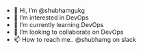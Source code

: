 - 👋 Hi, I’m @shubhamgukg
- 👀 I’m interested in DevOps
- 🌱 I’m currently learning DevOps
- 💞️ I’m looking to collaborate on DevOps
- 📫 How to reach me.. @shubhamg on slack

<!---
shubhamgukg/shubhamgukg is a ✨ special ✨ repository because its `README.md` (this file) appears on your GitHub profile.
You can click the Preview link to take a look at your changes.
--->
